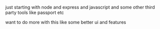 just starting with node and express and javascript and some other third party tools like passport etc

want to do more with this like some better ui
and features
